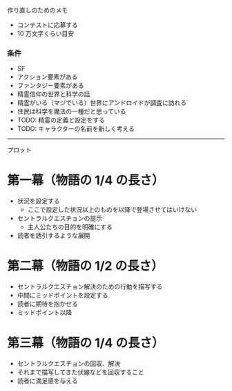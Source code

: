 作り直しのためのメモ

- コンテストに応募する
- 10 万文字くらい目安

### 条件

- SF
- アクション要素がある
- ファンタジー要素がある
- 精霊信仰の世界と科学の話
- 精霊がいる（マジでいる）世界にアンドロイドが調査に訪れる
- 住民は科学を魔法の一種だと思っている
- TODO: 精霊の定義と設定をする
- TODO: キャラクターの名前を新しく考える

---

プロット

# 第一幕（物語の 1/4 の長さ）

- 状況を設定する
  - ここで設定した状況以上のものを以降で登場させてはいけない
- セントラルクエスチョンの提示
  - 主人公たちの目的を明確にする
- 読者を誘引するような展開

# 第二幕（物語の 1/2 の長さ）

- セントラルクエスチョン解決のための行動を描写する
- 中間にミッドポイントを設定する
- 読者に期待を抱かせる
- ミッドポイント以降

# 第三幕（物語の 1/4 の長さ）

- セントラルクエスチョンの回収、解決
- それまで描写してきた伏線などを回収すること
- 読者に満足感を与える
